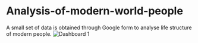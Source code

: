 # Analysis-of-modern-world-people
A small set of data is obtained through Google form to analyse life structure of modern people.
![Dashboard 1](https://user-images.githubusercontent.com/119998021/215324415-dc78e4ce-b471-4271-af76-87ee162fa8ff.png)
